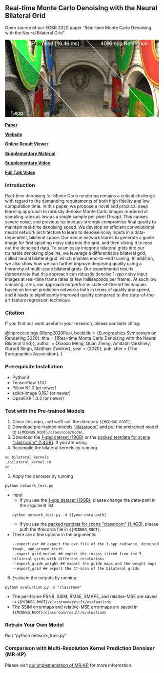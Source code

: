 ## Real-time Monte Carlo Denoising with the Neural Bilateral Grid
Open source of our EGSR 2020 paper "Real-time Monte Carlo Denoising with the Neural Bilateral Grid"

![prediction example](TeaserImages_1280x640.png)

[**Paper**](https://drive.google.com/file/d/1Dc-j-8G6-mJ3wgjkifrTsjRcxOBnqiaa/view?usp=sharing)

[**Website**](https://sites.google.com/view/bilateral-grid-denoising)

[**Online Result Viewer**](https://sites.google.com/view/bilateral-grid-denoising/onlineresultviewer)

[**Supplementary Material**](https://drive.google.com/file/d/1ck65mW_SJvdrwohiWKFbWUhhgZjHei5k/view?usp=sharing)

[**Supplementary Video**](https://youtu.be/9PVR1-GTt6g)

[**Full Talk Video**](https://youtu.be/v633eSb6ygY)

### Introduction
Real-time denoising for Monte Carlo rendering remains a critical challenge with regard to the demanding requirements of both high fidelity and low computation time. In this paper, we propose a novel and practical deep learning approach to robustly denoise Monte Carlo images rendered at sampling rates as low as a single sample per pixel (1-spp). This causes severe noise, and previous techniques strongly compromise final quality to maintain real-time denoising speed. We develop an efficient convolutional neural network architecture to learn to denoise noisy inputs in a data-dependent, bilateral space. Our neural network learns to generate a guide image for first splatting noisy data into the grid, and then slicing it to read out the denoised data. To seamlessly integrate bilateral grids into our trainable denoising pipeline, we leverage a differentiable bilateral grid, called neural bilateral grid, which enables end-to-end training. In addition, we also show how we can further improve denoising quality using a hierarchy of multi-scale bilateral grids. Our experimental results demonstrate that this approach can robustly denoise 1-spp noisy input images at real-time frame rates (a few milliseconds per frame). At such low sampling rates, our approach outperforms state-of-the-art techniques based on kernel prediction networks both in terms of quality and speed, and it leads to significantly improved quality compared to the state-of-the-art feature regression technique.

### Citation
If you find our work useful in your research, please consider citing:

  @inproceedings {Meng2020Real,
  booktitle = {Eurographics Symposium on Rendering 2020},
  title = {{Real-time Monte Carlo Denoising with the Neural Bilateral Grid}},
  author = {Xiaoxu Meng, Quan Zheng, Amitabh Varshney, Gurprit Singh, Matthias Zwicker},
  year = {2020},
  publisher = {The Eurographics Association},
  }

### Prerequisite Installation
* Python3
* TensorFlow 1.13.1
* Pillow 6.1.0 (or newer)
* scikit-image 0.16.1 (or newer)
* OpenEXR 1.3.2 (or newer)

### Test with the Pre-trained Models
1. Clone this repo, and we'll call the directory `${MCDNBG_ROOT}`.
2. Download pre-trained models ["classroom"](https://www.dropbox.com/sh/8o7yijfc6rvba16/AADVi0wNoLrRbSgPBIvgcftsa?dl=0) and put the pretrained model to `${MCDNBG_ROOT}/classroom/model`.
3. Download the [1-spp dataset (19GB)](https://etsin.fairdata.fi/dataset/0ab24b68-4658-4259-9f1d-3150be898c63/data) or the [packed testdata for scene "classroom" (1.4GB)](https://www.dropbox.com/s/i8lqh6ezzeymwr9/bw_data_128x128_1scenes_60ips_50ppi_test.tfrecords?dl=0).
If you are using 
4. Recompile the bilateral kernels by running
```
cd bilateral_kernels
./bilateral_kernel.sh
cd ..
```
5. Apply the denoiser by running
```
python network_test.py
```
   - Input
     - If you use the [1-spp dataset (19GB)](https://etsin.fairdata.fi/dataset/0ab24b68-4658-4259-9f1d-3150be898c63/data), please change the data-path in the argument list:
     ```
     python network_test.py -d ${your-data-path}
     ```
     - if you use the [packed testdata for scene "classroom" (1.4GB)](https://www.dropbox.com/s/i8lqh6ezzeymwr9/bw_data_128x128_1scenes_60ips_50ppi_test.tfrecords?dl=0), please puth the tfrecords file in `${MCDNBG_ROOT}`.
   - There are a few options in the arguments:
     ```
     --export_exr ## export the exr file of the 1-spp radiance, denoised image, and ground truth
     --export_grid_output ## export the images sliced from the 3 bilateral grids with different resolutions
     --export_guide_weight ## export the guide maps and the weight maps
     --export_grid ## export the CT-scan of the bilateral grids
     ```
6. Evaluate the outputs by running:
```
python evaluation.py -d "classroom"
```
   - The per-frame PSNR, SSIM, RMSE, SMAPE, and relative-MSE are saved in `${MCDNBG_ROOT}/classroom/result/evaluations`
   - The SSIM errormaps and relative-MSE errormaps are saved in `${MCDNBG_ROOT}/classroom/result/evaluations`

### Retrain Your Own Model
Run "python network_train.py"

### Comparison with Multi-Resolution Kernel Prediction Denoiser (MR-KP)
Please visit [our implementation of MR-KP](https://github.com/xmeng525/MultiResolutionKernelPredictionCNN) for more information.
